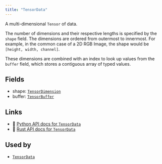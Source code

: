 ```yaml
---
title: "TensorData"
---
```


A multi-dimensional `Tensor` of data.

The number of dimensions and their respective lengths is specified by the `shape` field.
The dimensions are ordered from outermost to innermost. For example, in the common case of
a 2D RGB Image, the shape would be `[height, width, channel]`.

These dimensions are combined with an index to look up values from the `buffer` field,
which stores a contiguous array of typed values.

## Fields

* shape: [`TensorDimension`](../datatypes/tensor_dimension.md)
* buffer: [`TensorBuffer`](../datatypes/tensor_buffer.md)

## Links
 * 🐍 [Python API docs for `TensorData`](https://ref.rerun.io/docs/python/nightly/package/rerun/datatypes/tensor_data/)
 * 🦀 [Rust API docs for `TensorData`](https://docs.rs/rerun/0.9.0-alpha.10/rerun/datatypes/struct.TensorData.html)


## Used by

* [`TensorData`](../components/tensor_data.md)
